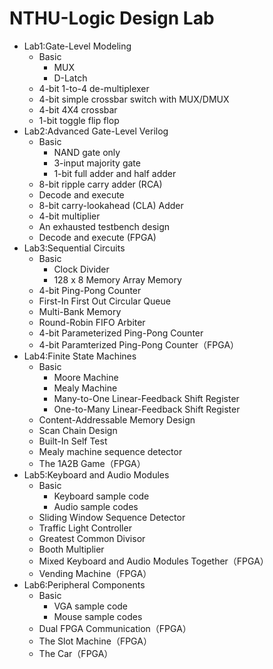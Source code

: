# NTHU-Logic Design Lab

- Lab1:Gate-Level Modeling
  - Basic
    - MUX
    - D-Latch
  - 4-bit 1-to-4 de-multiplexer
  - 4-bit simple crossbar switch with MUX/DMUX
  - 4-bit 4X4 crossbar
  - 1-bit toggle flip flop
- Lab2:Advanced Gate-Level Verilog
  - Basic
    - NAND gate only
    - 3-input majority gate
    - 1-bit full adder and half adder
  - 8-bit ripple carry adder (RCA)
  - Decode and execute
  - 8-bit carry-lookahead (CLA) Adder
  - 4-bit multiplier 
  - An exhausted testbench design
  - Decode and execute (FPGA)
- Lab3:Sequential Circuits
  - Basic
    - Clock Divider
    - 128 x 8 Memory Array Memory
  - 4-bit Ping-Pong Counter
  - First-In First Out Circular Queue
  - Multi-Bank Memory
  - Round-Robin FIFO Arbiter
  - 4-bit Parameterized Ping-Pong Counter
  - 4-bit Paramterized Ping-Pong Counter（FPGA）
- Lab4:Finite State Machines
  - Basic
    - Moore Machine
    - Mealy Machine
    - Many-to-One Linear-Feedback Shift Register
    - One-to-Many Linear-Feedback Shift Register
  - Content-Addressable Memory Design
  - Scan Chain Design
  - Built-In Self Test
  - Mealy machine sequence detector
  - The 1A2B Game（FPGA）
- Lab5:Keyboard and Audio Modules
  - Basic
    - Keyboard sample code
    - Audio sample codes
  - Sliding Window Sequence Detector
  - Traffic Light Controller
  - Greatest Common Divisor
  - Booth Multiplier
  - Mixed Keyboard and Audio Modules Together（FPGA）
  - Vending Machine（FPGA）
- Lab6:Peripheral Components
  - Basic
    - VGA sample code
    - Mouse sample codes
  - Dual FPGA Communication（FPGA）
  - The Slot Machine（FPGA）
  - The Car（FPGA）

